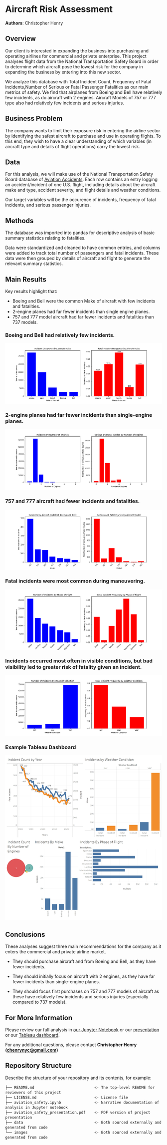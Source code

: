 # Aircraft Risk Assessment

**Authors**: Christopher Henry

## Overview

Our client is interested in expanding the business into purchasing and operating airlines for commercial and private enterprise. This project analyses flight data from the National Transportation Safety Board in order to determine which aircraft pose the lowest risk for the company in expanding the business by entering into this new sector.

We analyze this database with Total Incident Count, Frequency of Fatal Incidents,Number of Serious or Fatal Passenger Fatalities as our main metrics of safety. We find that airplanes from Boeing and Bell have relatively few incidents, as do aircraft with 2 engines. Aircraft Models of 757 or 777 type also had relatively few incidents and serious injuries.

## Business Problem

The company wants to limit their exposure risk in entering the airline sector by identifying the safest aircraft to purchase and use in operating flights. To this end, they wish to have a clear understanding of which variables (in aircraft type and details of flight operations) carry the lowest risk.


## Data

For this analysis, we will make use of the National Transportation Safety Board database of [Aviation Accidents](https://www.kaggle.com/datasets/khsamaha/aviation-accident-database-synopses). Each row contains an entry logging an accident/incident of one U.S. flight, including details about the aircraft make and type, accident severity, and flight details and weather conditions.

Our target variables will be the occurence of incidents, frequency of fatal incidents, and serious passenger injuries.

## Methods

The database was imported into pandas for descriptive analysis of basic summary statistics relating to fatalities.

Data were standardized and cleaned to have common entries, and columns were added to track total number of passengers and fatal incidents. These data were then grouped by details of aircraft and flight to generate the relevant summary statistics.

## Main Results

Key results highlight that:
* Boeing and Bell were the common Make of aircraft with few incidents and fatalities.
* 2-engine planes had far fewer incidents than single engine planes.
* 757 and 777 model aircraft had far fewer incidents and fatalities than 737 models.


### Boeing and Bell had relatively few incidents.
![graph2](./images/incidentcount_by_make.png)

### 2-engine planes had far fewer incidents than single-engine planes.
![graph3](./images/incidents_by_number_of_engines.png)

### 757 and 777 aircraft had fewer incidents and fatalities.
![graph3](./images/incidents_by_model.png)

### Fatal incidents were most common during maneuvering.
![graph4](./images/incidents_by_phase_of_flight.png)

### Incidents occurred most often in visible conditions, but bad visibility led to greater risk of fatality given an incident.
![graph5](./images/incidents_by_weather_conditions.png)

### Example Tableau Dashboard
![graph5](./images/dashboard.png)

## Conclusions

These analyses suggest three main recommendations for the company as it enters the commercial and private airline market.

* They should purchase aircraft and from Boeing and Bell, as they have fewer incidents.

* They should initially focus on aircraft with 2 engines, as they have far fewer incidents than single-engine planes.

* They should focus first purchases on 757 and 777 models of aircraft as these have relatively few incidents and serious injuries (especially compared to 737 models).

## For More Information

Please review our full analysis in [our Jupyter Notebook](./aviation_safety.ipynb) or our [presentation](./aviation_safety_presentation.pdf) or our [Tableau dashboard](https://public.tableau.com/app/profile/christopher.henry7294/viz/aircraft_risk_assessment_workbook/Aviation_Safety_Dashboard?publish=yes).

For any additional questions, please contact **Christopher Henry (chenrynyc@gmail.com)**

## Repository Structure

Describe the structure of your repository and its contents, for example:

```
├── README.md                           <- The top-level README for reviewers of this project
├── LICENSE.md                          <- License file 
├── aviation_safety.ipynb               <- Narrative documentation of analysis in Jupyter notebook
├── aviation_safety_presentation.pdf    <- PDF version of project presentation
├── data                                <- Both sourced externally and generated from code
└── images                              <- Both sourced externally and generated from code
```

